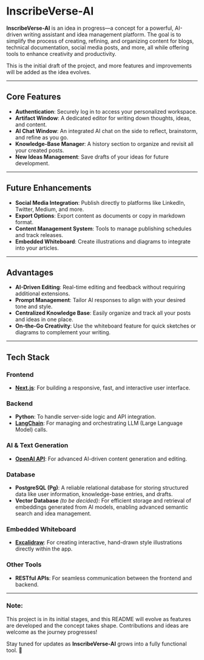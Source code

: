 # **InscribeVerse-AI**  

**InscribeVerse-AI** is an idea in progress—a concept for a powerful, AI-driven writing assistant and idea management platform. The goal is to simplify the process of creating, refining, and organizing content for blogs, technical documentation, social media posts, and more, all while offering tools to enhance creativity and productivity.  

This is the initial draft of the project, and more features and improvements will be added as the idea evolves.  

---

## **Core Features**  

- **Authentication**: Securely log in to access your personalized workspace.  
- **Artifact Window**: A dedicated editor for writing down thoughts, ideas, and content.  
- **AI Chat Window**: An integrated AI chat on the side to reflect, brainstorm, and refine as you go.  
- **Knowledge-Base Manager**: A history section to organize and revisit all your created posts.  
- **New Ideas Management**: Save drafts of your ideas for future development.  

---

## **Future Enhancements**  

- **Social Media Integration**: Publish directly to platforms like LinkedIn, Twitter, Medium, and more.  
- **Export Options**: Export content as documents or copy in markdown format.  
- **Content Management System**: Tools to manage publishing schedules and track releases.  
- **Embedded Whiteboard**: Create illustrations and diagrams to integrate into your articles.  

---

## **Advantages**  

- **AI-Driven Editing**: Real-time editing and feedback without requiring additional extensions.  
- **Prompt Management**: Tailor AI responses to align with your desired tone and style.  
- **Centralized Knowledge Base**: Easily organize and track all your posts and ideas in one place.  
- **On-the-Go Creativity**: Use the whiteboard feature for quick sketches or diagrams to complement your writing.  

---


## **Tech Stack**  

### **Frontend**  
- **[Next.js](https://nextjs.org/)**: For building a responsive, fast, and interactive user interface.  

### **Backend**  
- **Python**: To handle server-side logic and API integration.  
- **[LangChain](https://www.langchain.com/)**: For managing and orchestrating LLM (Large Language Model) calls.  

### **AI & Text Generation**  
- **[OpenAI API](https://openai.com/api/)**: For advanced AI-driven content generation and editing.  

### **Database**  
- **PostgreSQL (Pg)**: A reliable relational database for storing structured data like user information, knowledge-base entries, and drafts.  
- **Vector Database** *(to be decided)*: For efficient storage and retrieval of embeddings generated from AI models, enabling advanced semantic search and idea management.  

### **Embedded Whiteboard**  
- **[Excalidraw](https://excalidraw.com/)**: For creating interactive, hand-drawn style illustrations directly within the app.  

### **Other Tools**  
- **RESTful APIs**: For seamless communication between the frontend and backend.  



---

### **Note:**  
This project is in its initial stages, and this README will evolve as features are developed and the concept takes shape. Contributions and ideas are welcome as the journey progresses!  

Stay tuned for updates as **InscribeVerse-AI** grows into a fully functional tool. 🚀  

